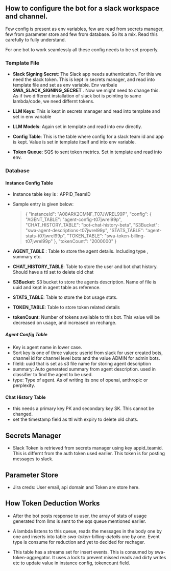 ## How to configure the bot for a slack workspace and channel.

Few config is present as env variables, few are read from secrets  manager, few from parameter store and few from database. So its a mix. Read this carefully to fully understand.

For one bot to work seamlessly all these config needs to be set properly.

### Template File

- **Slack Signing Secret**:  The Slack app needs authentication. For this we need the slack token. This is kept in secrets manager, and read into template file and set as env variable. Env varibale **SWA_SLACK_SIGNING_SECRET** . Now we might need to change this. As if two different installation of slack bot is pointing to same lambda/code, we  need differnt tokens.

- **LLM Keys**: This is kept in secrets manager and read into template and set in env variable

- **LLM Models**: Again set in template and read into env directly.

- **Config Table**: This is the table where config for a slack team id and app is kept. Value is set in template itself and into env variable.

- **Token Queue**: SQS to sent token metrics. Set in template and read into env.


### Database

#### Instance Config Table
- Instance table key is : APPID_TeamID

- Sample entry is given below:

     >   {
        "instanceId": "A08ARK2CMNF_T07JWREL99P",
        "config": {
        "AGENT_TABLE": "agent-config-t07jwrel99p",
        "CHAT_HISTORY_TABLE": "bot-chat-history-beta",
        "S3Bucket": "swa-agent-descriptions-t07jwrel99p",
        "STATS_TABLE": "agent-stats-t07jwrel99p",
        "TOKEN_TABLE": "swa-token-billing-t07jwrel99p"
        },
        "tokenCount": "2000000"
        }

- **AGENT_TABLE** : Table to store the agent details. Including type , summary etc.
- **CHAT_HISTORY_TABLE**: Table to store the user and bot chat history. Should have a ttl set to delete old chat
- **S3Bucket**:  S3 bucket to store the agents description. Name of file is uuid and kept in agent table as reference.
- **STATS_TABLE**: Table to store the bot usage stats.
- **TOKEN_TABLE**: Table to store token related details
- **tokenCount**: Number of tokens available to this bot. This value will be decreased on usage, and increased on recharge. 

##### Agent Config Table
- Key is agent name in lower case. 
- Sort key is one of three values: userid from slack for user created bots, channel id for channel level bots and the value ADMIN for admin bots.
- fileId: uuid that is set as s3 file name for storing agent description
- summary: Auto generated summary from agent description. used in classifier to find the agent to be used.
- type: Type of agent. As of writing its one of openai, anthropic or perplexity.

#### Chat History Table
- this needs a primary key PK and secondary key SK. This cannot be changed. 
- set the timestamp field as ttl with expiry to delete old chats. 

## Secrets Manager
- Slack Token is retrieved from secrets manager using key appid_teamid. This is differnt from the auth token used earlier. This token is for posting messages to slack.

## Parameter Store
- Jira creds: User email, api domain and Token are store here.


## How Token Deduction Works

- After the bot posts response to user, the array of stats of usage generated from llms is sent to the sqs queue mentioned earlier. 

- A lambda listens to this queue, reads the messages in the body one by one and inserts into table *swa-token-billing-details* one by one. Event type is consume for reduction and yet to decided for rechager.

- This table has a streams set for insert events. This is consumed by swa-token-aggregator. It uses a lock to prevent missed reads and dirty writes etc to update value in instance config, tokencount field.

 